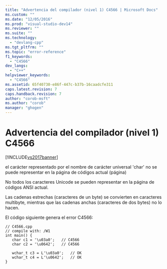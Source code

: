 ```yaml
---
title: "Advertencia del compilador (nivel 1) C4566 | Microsoft Docs"
ms.custom: ""
ms.date: "12/05/2016"
ms.prod: "visual-studio-dev14"
ms.reviewer: ""
ms.suite: ""
ms.technology: 
  - "devlang-cpp"
ms.tgt_pltfrm: ""
ms.topic: "error-reference"
f1_keywords: 
  - "C4566"
dev_langs: 
  - "C++"
helpviewer_keywords: 
  - "C4566"
ms.assetid: 65f40730-e86f-447c-b37b-16caadcfe311
caps.latest.revision: 7
caps.handback.revision: 7
author: "corob-msft"
ms.author: "corob"
manager: "ghogen"
---
```

# Advertencia del compilador (nivel 1) C4566
[!INCLUDE[vs2017banner](../../assembler/inline/includes/vs2017banner.md)]

el carácter representado por el nombre de carácter universal 'char' no se puede representar en la página de códigos actual \(página\)  
  
 No todos los caracteres Unicode se pueden representar en la página de códigos ANSI actual.  
  
 Las cadenas estrechas \(caracteres de un byte\) se convierten en caracteres multibyte, mientras que las cadenas anchas \(caracteres de dos bytes\) no lo hacen.  
  
 El código siguiente genera el error C4566:  
  
```  
// C4566.cpp  
// compile with: /W1  
int main() {  
   char c1 = '\u03a0';   // C4566  
   char c2 = '\u0642';   // C4566  
  
   wchar_t c3 = L'\u03a0';   // OK  
   wchar_t c4 = L'\u0642';   // OK  
}  
```